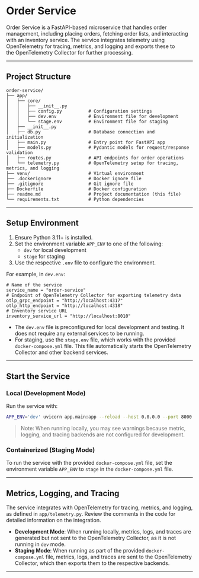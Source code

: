 
# Order Service

Order Service is a FastAPI-based microservice that handles order management, including placing orders, fetching order lists, and interacting  
with an inventory service. The service integrates telemetry using OpenTelemetry for tracing, metrics, and logging and exports these to  
the OpenTelemetry Collector for further processing.

---

## Project Structure

```
order-service/
├── app/
│   ├── core/
│   │   ├── __init__.py
│   │   ├── config.py          # Configuration settings
│   │   ├── dev.env            # Environment file for development
│   │   └── stage.env          # Environment file for staging
│   ├── __init__.py
│   ├── db.py                  # Database connection and initialization
│   ├── main.py                # Entry point for FastAPI app
│   ├── models.py              # Pydantic models for request/response validation
│   ├── routes.py              # API endpoints for order operations
│   └── telemetry.py           # OpenTelemetry setup for tracing, metrics, and logging
├── venv/                      # Virtual environment
├── .dockerignore              # Docker ignore file
├── .gitignore                 # Git ignore file
├── Dockerfile                 # Docker configuration
├── readme.md                  # Project documentation (this file)
└── requirements.txt           # Python dependencies
```

---

## Setup Environment

1. Ensure Python 3.11+ is installed.
2. Set the environment variable `APP_ENV` to one of the following:
   - `dev` for local development
   - `stage` for staging
3. Use the respective `.env` file to configure the environment.

For example, in `dev.env`:
```env
# Name of the service
service_name = "order-service"
# Endpoint of OpenTelemetry Collector for exporting telemetry data
otlp_grpc_endpoint = "http://localhost:4317"
otlp_http_endpoint = "http://localhost:4318"
# Inventory service URL
inventory_service_url = "http://localhost:8010"
```
- The `dev.env` file is preconfigured for local development and testing. It does not require any external services to be running.
- For staging, use the `stage.env` file, which works with the provided `docker-compose.yml` file. This file automatically starts the OpenTelemetry Collector and other backend services.

---

## Start the Service

### Local (Development Mode)

Run the service with:
```bash
APP_ENV='dev' uvicorn app.main:app --reload --host 0.0.0.0 --port 8000
```

> Note: When running locally, you may see warnings because metric, logging, and tracing backends are not configured for development.

### Containerized (Staging Mode)

To run the service with the provided `docker-compose.yml` file, set the environment variable `APP_ENV` to `stage` in the `docker-compose.yml` file.

---

## Metrics, Logging, and Tracing

The service integrates with OpenTelemetry for tracing, metrics, and logging, as defined in `app/telemetry.py`. Review the comments in the code for detailed information on the integration.

- **Development Mode**: When running locally, metrics, logs, and traces are generated but not sent to the OpenTelemetry Collector, as it is not running in `dev` mode.
- **Staging Mode**: When running as part of the provided `docker-compose.yml` file, metrics, logs, and traces are sent to the OpenTelemetry Collector, which then exports them to the respective backends.

---
